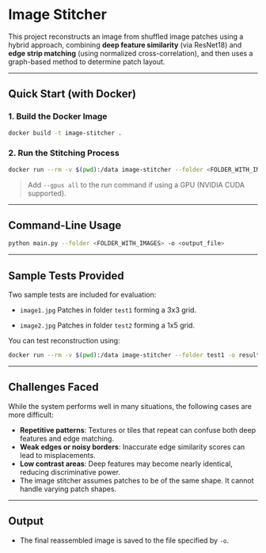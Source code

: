 # Image Stitcher

This project reconstructs an image from shuffled image patches using a hybrid approach, combining **deep feature similarity** (via ResNet18) and **edge strip matching** (using normalized cross-correlation), and then uses a graph-based method to determine patch layout.

---

## Quick Start (with Docker)

### 1. Build the Docker Image

```bash
docker build -t image-stitcher .
````

### 2. Run the Stitching Process

```bash
docker run --rm -v $(pwd):/data image-stitcher --folder <FOLDER_WITH_IMAGES> -o output.jpg
```

> Add `--gpus all` to the run command if using a GPU (NVIDIA CUDA supported).

---

## Command-Line Usage

```bash
python main.py --folder <FOLDER_WITH_IMAGES> -o <output_file>
```
---

## Sample Tests Provided

Two sample tests are included for evaluation:

* `image1.jpg`
  Patches in folder `test1` forming a 3x3 grid.

* `image2.jpg`
  Patches in folder `test2` forming a 1x5 grid.

You can test reconstruction using:

```bash
docker run --rm -v $(pwd):/data image-stitcher --folder test1 -o result1.jpg 
```
---

## Challenges Faced

While the system performs well in many situations, the following cases are more difficult:

* **Repetitive patterns**: Textures or tiles that repeat can confuse both deep features and edge matching.
* **Weak edges or noisy borders**: Inaccurate edge similarity scores can lead to misplacements.
* **Low contrast areas**: Deep features may become nearly identical, reducing discriminative power.
* The image stitcher assumes patches to be of the same shape. It cannot handle varying patch shapes.

---

## Output

* The final reassembled image is saved to the file specified by `-o`.

